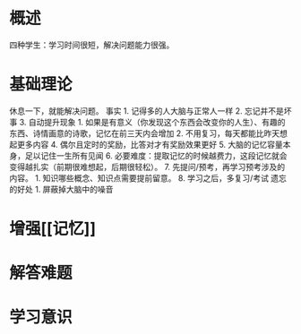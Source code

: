# 概述
四种学生：学习时间很短，解决问题能力很强。
# 基础理论
休息一下，就能解决问题。
事实
	1. 记得多的人大脑与正常人一样
	2. 忘记并不是坏事
	3. 自动提升现象
		1. 如果是有意义（你发现这个东西会改变你的人生）、有趣的东西、诗情画意的诗歌，记忆在前三天内会增加
		2. 不用复习，每天都能比昨天想起更多内容
	4. 偶尔且定时的奖励，比答对才有奖励效果更好
	5. 大脑的记忆容量本身，足以记住一生所有见闻
	6. 必要难度：提取记忆的时候越费力，这段记忆就会变得越扎实（前期很难想起，后期很轻松）。
	7. 先提问/预考，再学习预考涉及的内容。
		1. 知识哪些概念、知识点需要提前留意。
	8. 学习之后，多复习/考试
遗忘的好处
	1. 屏蔽掉大脑中的噪音
# 增强[[记忆]]
# 解答难题
# 学习意识